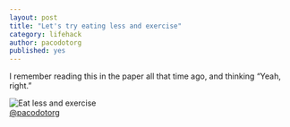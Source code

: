 ```yaml
---
layout: post
title: "Let's try eating less and exercise"
category: lifehack
author: pacodotorg
published: yes
---
```


I remember reading this in the paper all that time ago, and thinking &#8220;Yeah, right.&#8221;

![Eat less and exercise]({{site.baseurl}}/images/eat_less_exercise.jpg)
<br />
[@pacodotorg](https://twitter.com/pacodotorg)
